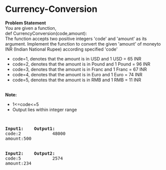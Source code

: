 # Currency-Conversion

<b> Problem Statement </b>
<br>
You are given a function, <br>
def CurrencyConversion(code,amount):<br>
The function accepts two positive integers 'code' and 'amount' as its argument. Implement the function to convert the given 'amount' of moneyto INR (Indian National Rupee) according specified 'code'<br>
<ul>
<li>code=1, denotes that the amount is in USD and 1 USD = 65 INR</li>
<li>code=2, denotes that the amount is in Pound and 1 Pound = 96 INR</li>
<li>code=3, denotes that the amount is in Franc and 1 Franc = 67 INR</li>
<li>code=4, denotes that the amount is in Euro and 1 Euro = 74 INR</li>
<li>code=5, denotes that the amount is in RMB and 1 RMB = 11 INR</li>
</ul>
<br>
<b> Note:</b>
<br>
<ul>
<li>1<=code<=5</li>
<li>Output lies within integer range</li>
</ul>
<br>
<pre>
<b>Input1:</b>    <b>Output1:</b>
code:2            48000
amount:500
<br>
<b>Input2:</b>    <b>Output2:</b>
code:5            2574
amount:234
</pre>
